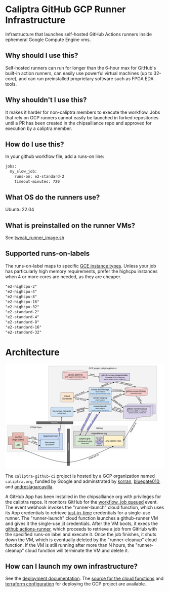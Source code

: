 # Caliptra GitHub GCP Runner Infrastructure

Infrastructure that launches self-hosted GitHub Actions runners inside ephemeral Google
Compute Engine vms. 

## Why should I use this?

Self-hosted runners can run for longer than the 6-hour max for GitHub's built-in
action runners, can easily use powerful virtual machines (up to 32-core), and
can run preinstalled proprietary software such as FPGA EDA tools.

## Why shouldn't I use this?

It makes it harder for non-caliptra members to execute the workflow. Jobs
that rely on GCP runners cannot easily be launched in forked repositories until
a PR has been created in the chipsalliance repo and approved for execution by a
caliptra member.

## How do I use this?

In your github workflow file, add a runs-on line:

```
jobs:
  my_slow_job:
    runs-on: e2-standard-2
    timeout-minutes: 720
```

## What OS do the runners use?

Ubuntu 22.04

## What is preinstalled on the runner VMs?

See [tweak_runner_image.sh](./scripts/tweak_runner_image.sh)

## Supported runs-on-labels

The runs-on-label maps to specific
[GCE instance types](https://cloud.google.com/compute/docs/general-purpose-machines#e2_machine_types).
Unless your job has particularly high memory requirements, prefer the highcpu
instances when 4 or more cores are needed, as they are cheaper.

```
"e2-highcpu-2"
"e2-highcpu-4"
"e2-highcpu-8"
"e2-highcpu-16"
"e2-highcpu-32"
"e2-standard-2"
"e2-standard-4"
"e2-standard-8"
"e2-standard-16"
"e2-standard-32"
```

# Architecture

![Block Diagram](./images/caliptra-github-ci.svg)

The `caliptra-github-ci` project is hosted by a GCP organization named `caliptra.org`, funded by Google
and adminstrated by [korran](https://github.com/korran/),
[bluegate010](https://github.com/bluegate010/), and
[andreslagarcavilla](https://github.com/andreslagarcavilla).

A GitHub App has been installed in the chipsalliance org with privileges for the caliptra
repos. It monitors GitHub for the [workflow_job
queued](https://docs.github.com/en/webhooks-and-events/webhooks/webhook-events-and-payloads?actionType=queued#workflow_job)
event. The event webhook invokes the "runner-launch" cloud function, which 
uses its App credentials to retrieve
[just-in-time](https://docs.github.com/en/rest/actions/self-hosted-runners?apiVersion=2022-11-28#create-configuration-for-a-just-in-time-runner-for-an-organization)
credentials for a single-use runner. The "runner-launch" cloud function launches
a github-runner VM and gives it the single-use jit credentials. After the VM boots,
it execs the [github actions-runner](https://github.com/actions/runner/releases), which proceeds to retrieve a job from GitHub
with the specified runs-on label and execute it. Once the job finishes, it shuts
down the VM, which is eventually deleted by the "runner-cleanup" cloud function.
If the VM is still running after more than N hours, the "runner-cleanup" cloud
function will terminate the VM and delete it.

## How can I launch my own infrastructure?

See the [deployment documentation](deployments/README.md). The
[source for the cloud functions](./function.go) and
[terraform configuration](./deployments/main.tf) for deploying the GCP project
are available.
